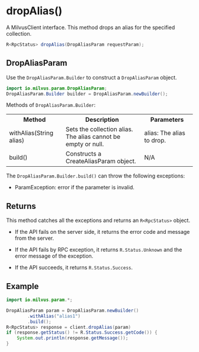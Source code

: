 # dropAlias()

A MilvusClient interface. This method drops an alias for the specified collection.

```java
R<RpcStatus> dropAlias(DropAliasParam requestParam);
```

## DropAliasParam

Use the `DropAliasParam.Builder` to construct a `DropAliasParam` object.

```java
import io.milvus.param.DropAliasParam;
DropAliasParam.Builder builder = DropAliasParam.newBuilder();
```

Methods of `DropAliasParam.Builder`:

<table>
    <tr>
        <th>Method</th>
        <th>Description</th>
        <th>Parameters</th>
    </tr>
    <tr>
        <td>withAlias(String alias)</td>
        <td>Sets the collection alias. <br/>The alias cannot be empty or null.</td>
        <td>alias: The alias to drop.</td>
    </tr>
    <tr>
        <td>build()</td>
        <td>Constructs a CreateAliasParam object.</td>
        <td>N/A</td>
    </tr>
</table>

The `DropAliasParam.Builder.build()` can throw the following exceptions:

- ParamException: error if the parameter is invalid.

## Returns

This method catches all the exceptions and returns an `R<RpcStatus>` object.

- If the API fails on the server side, it returns the error code and message from the server.

- If the API fails by RPC exception, it returns `R.Status.Unknown` and the error message of the exception.

- If the API succeeds, it returns `R.Status.Success`.

## Example

```java
import io.milvus.param.*;

DropAliasParam param = DropAliasParam.newBuilder()
        .withAlias("alias1")
        .build();
R<RpcStatus> response = client.dropAlias(param)
if (response.getStatus() != R.Status.Success.getCode()) {
    System.out.println(response.getMessage());
}
```
